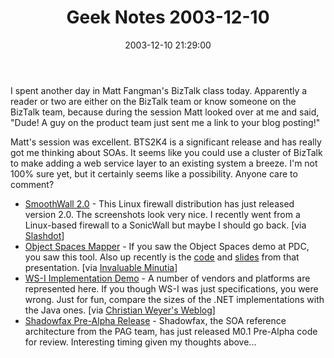 ﻿---
layout: post
title: "Geek Notes 2003-12-10"
comments: false
date: 2003-12-10 21:29:00
categories:
 - Technology
subtext-id: 736acace-a4e9-48e9-bea7-0a4e0e3de322
alias: /blog/Geek-Notes-2003-12-10.aspx
---


I spent another day in Matt Fangman's BizTalk class today. Apparently a reader or two are either on the BizTalk team or know someone on the BizTalk team, because during the session Matt looked over at me and said, "Dude! A guy on the product team just sent me a link to your blog posting!" 

Matt's session was excellent. BTS2K4 is a significant release and has really got me thinking about SOAs. It seems like you could use a cluster of BizTalk to make adding a web service layer to an existing system a breeze. I'm not 100% sure yet, but it certainly seems like a possibility. Anyone care to comment? 

  * [SmoothWall 2.0](http://smoothwall.org/get/) - This Linux firewall distribution has just released version 2.0. The screenshots look very nice. I recently went from a Linux-based firewall to a SonicWall but maybe I should go back. [via [Slashdot](http://slashdot.org/article.pl?sid=03/12/08/2157248)]
  * [Object Spaces Mapper](http://www.gotdotnet.com/Community/UserSamples/Details.aspx?SampleGuid=4de72cd5-4018-4362-a6af-f8887f90eb92) - If you saw the Object Spaces demo at PDC, you saw this tool. Also up recently is the [code](http://download.microsoft.com/download/8/0/7/80757b51-8ce2-442f-b6a1-cce143128e7f/DAT410.msi) and [slides](http://download.microsoft.com/download/E/E/6/EE6154A8-6082-43CB-83E9-8389DDCA141A/DAT410.ppt) from that presentation. [via [Invaluable Minutia](http://blogs.gotdotnet.com/aconrad/permalink.aspx/6c9576a6-05d1-4c88-9815-b7f9bc863628)]
  * [WS-I Implementation Demo](http://www.ws-i.org/implementation.aspx) - A number of vendors and platforms are represented here. If you though WS-I was just specifications, you were wrong. Just for fun, compare the sizes of the .NET implementations with the Java ones. [via [Christian Weyer's Weblog](http://weblogs.asp.net/cweyer/posts/42461.aspx)]
  * [Shadowfax Pre-Alpha Release](http://www.gotdotnet.com/Community/Workspaces/viewUploads.aspx?id=9c29a963-594e-4e7a-9c45-576198df8058) - Shadowfax, the SOA reference architecture from the PAG team, has just released M0.1 Pre-Alpha code for review. Interesting timing given my thoughts above...
